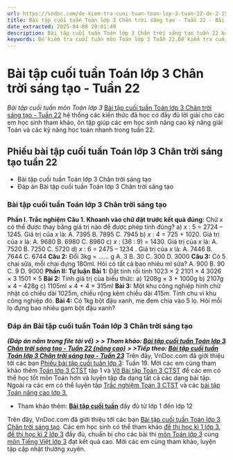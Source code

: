 ```yaml
---
url: https://vndoc.com/de-kiem-tra-cuoi-tuan-toan-lop-3-tuan-22-de-2-152229
title: Bài tập cuối tuần Toán lớp 3 Chân trời sáng tạo - Tuần 22 - Bài tập cuối tuần môn Toán lớp 3 - VnDoc.com
date_extracted: 2025-04-08 20:01:49
description: Bài tập cuối tuần Toán lớp 3 Chân trời sáng tạo tuần 22 bao gồm lời giải chi tiết cho từng bài tập giúp các em học sinh ôn tập, nâng cao kỹ năng giải Toán lớp 3 của mình.
keywords: Đề kiểm tra cuối tuần môn Toán lớp 3 Tuần 22,Đề kiểm tra cuối tuần môn Toán lớp 3,Bài tập cuối tuần môn Toán lớp 3,giải Toán lớp 3,giải bài tập toán 3,toán lớp 3,bài tập toán lớp 3,giúp tôi giải toán lớp 3,phiếu Bài tập cuối tuần lớp 3,Bài tập cuối tuần lớp 3,Bài tập cuối tuần lớp 3 tuần 22,Bài tập cuối tuần Toán lớp 3 Chân trời sáng tạo tuần 22
---
```


# Bài tập cuối tuần Toán lớp 3 Chân trời sáng tạo - Tuần 22
 _Bài tập cuối tuần môn Toán lớp 3_
[Bài tập cuối tuần Toán lớp 3 Chân trời sáng tạo - Tuần 22](<https://vndoc.com/de-kiem-tra-cuoi-tuan-toan-lop-3-tuan-22-de-2-152229>) hệ thống các kiến thức đã học có đầy đủ lời giải cho các em học sinh tham khảo, ôn tập giúp các em học sinh nâng cao kỹ năng giải Toán và các kỹ năng học toán nhanh trong tuần 22.
## **Phiếu bài tập cuối tuần Toán lớp 3 Chân trời sáng tạo tuần 22**
  * Bài tập cuối tuần Toán lớp 3 Chân trời sáng tạo
  * Đáp án Bài tập cuối tuần Toán lớp 3 Chân trời sáng tạo

### Bài tập cuối tuần Toán lớp 3 Chân trời sáng tạo
**Phần I. Trắc nghiệm**
**Câu 1. Khoanh vào chữ đặt trước kết quả đúng:**
Chữ x có thể được thay bằng giá trị nào để được phép tính đúng?
a\) _x_ : 5 = 2724 – 1245. Giá trị của _x_ là:
A. 7395
B. 7895
C. 7945
b\) _x_ : 4 = 725 + 1020. Giá trị của _x_ là:
A. 9680
B. 6980
C. 8960
c\) _x_ : \(36 : 9\) = 1430. Giá trị của _x_ là:
A. 7520
B. 7250
C. 5720
d\) _x_ : 6 = 2475 – 1234 . Giá trị của _x_ là:
A. 7446
B. 7644
C. 6744
**Câu 2:** Đổi 3kg = …… g
A. 3
B. 30
C. 300
D. 3000
**Câu 3:** Có 5 chai sữa, mỗi chai đựng 180ml. Hỏi có tất cả bao nhiêu ml sữa?
A. 900
B. 90
C. 9
D. 9000
**Phần II: Tự luận**
**Bài 1:** Đặt tính rồi tính
1023 × 2
2101 × 4
3026 × 3
1501 × 5
**Bài 2:** Tính giá trị của biểu thức:
a\) 1208g × 3 + 1000g
b\) 2107g × 4 – 428g
c\) 1105ml × 4 + 4 × 315ml
**Bài 3:** Một khu công nghiệp hình chữ nhật có chiều dài 1025m, chiều rộng kém chiều dài 415m. Tính chu vi khu công nghiệp đó.
**Bài 4:** Có 1kg bột đậu xanh, mẹ đem chia vào 5 lọ. Hỏi mỗi lọ đựng bao nhiêu gam bột đậu xanh?
### Đáp án Bài tập cuối tuần Toán lớp 3 Chân trời sáng tạo
 _**\(Đáp án nằm trong file tải về\)**_
_**> > Tham khảo: [Bài tập cuối tuần Toán lớp 3 Chân trời sáng tạo - Tuần 22 \(nâng cao\)](<https://vndoc.com/phieu-bai-tap-cuoi-tuan-toan-3-tuan-22-187776?t=47>)**_
_**> >Tiếp theo: [Bài tập cuối tuần Toán lớp 3 Chân trời sáng tạo - Tuần 23](<https://vndoc.com/de-kiem-tra-cuoi-tuan-toan-lop-3-tuan-23-de-2-152266>)**_
Trên đây, VnDoc.com đã giới thiệu tới các bạn [Phiếu bài tập cuối tuần lớp 3](<https://vndoc.com/bai-tap-cuoi-tuan-lop-3-mon-toan-chan-troi>): Tuần 19. Mời các em cùng tham khảo thêm [Toán lớp 3 CTST](<https://vndoc.com/giai-toan-lop3>) tập 1 và [Vở Bài tập Toán 3 CTST](<https://vndoc.com/vo-bai-tap-toan-lop-3-chan-troi-sang-tao>) để các em có thể học tốt môn Toán hơn và luyện tập đa dạng tất cả các dạng bài tập. Ngoài ra các em có thể luyện tập [Trắc nghiệm Toán 3 CTST](<https://vndoc.com/trac-nghiem-toan-3-ctst>) và các [bài tập Toán nâng cao lớp 3.](<https://vndoc.com/giai-toan-lop3>)
  * Tham khảo thêm: **[Bài tập cuối tuần](<https://vndoc.com/bai-tap-cuoi-tuan>)** đầy đủ từ lớp 1 đến lớp 12

Trên đây, VnDoc.com đã giới thiệu tới các bạn [Bài tập cuối tuần Toán lớp 3 Chân trời sáng tạo](<https://vndoc.com/de-kiem-tra-cuoi-tuan-toan-lop-3-tuan-22-de-2-152229>). Các em học sinh có thể tham khảo [đề thi học kì 1 lớp 3](<https://vndoc.com/de-thi-hoc-ki-1-lop3>), [đề thi học kì 2 lớp 3](<https://vndoc.com/de-thi-hoc-ki-2-lop3>) đầy đủ, chuẩn bị cho các bài thi [môn Toán lớp 3](<https://vndoc.com/toan-lop3>) cùng [môn Tiếng Việt lớp 3](<https://vndoc.com/tieng-viet-lop3>) đạt kết quả cao. Mời các em cùng tham khảo, luyện tập cập nhật thường xuyên.
